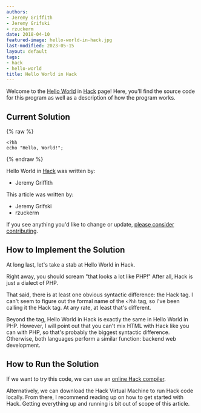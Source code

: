 ```yaml
---
authors:
- Jeremy Griffith
- Jeremy Grifski
- rzuckerm
date: 2018-04-10
featured-image: hello-world-in-hack.jpg
last-modified: 2023-05-15
layout: default
tags:
- hack
- hello-world
title: Hello World in Hack
---
```


Welcome to the [Hello World](https://sampleprograms.io/projects/hello-world) in [Hack](https://sampleprograms.io/languages/hack) page! Here, you'll find the source code for this program as well as a description of how the program works.

## Current Solution

{% raw %}

```hack
<?hh
echo "Hello, World!";

```

{% endraw %}

Hello World in [Hack](https://sampleprograms.io/languages/hack) was written by:

- Jeremy Griffith

This article was written by:

- Jeremy Grifski
- rzuckerm

If you see anything you'd like to change or update, [please consider contributing](https://github.com/TheRenegadeCoder/sample-programs).

## How to Implement the Solution

At long last, let's take a stab at Hello World in Hack.

Right away, you should scream "that looks a lot like PHP!" 
After all, Hack is just a dialect of PHP.

That said, there is at least one obvious syntactic difference: 
the Hack tag. I can't seem to figure out the formal name of 
the `<?hh` tag, so I've been calling it the Hack tag. At any 
rate, at least that's different.

Beyond the tag, Hello World in Hack is exactly the same in Hello 
World in PHP. However, I will point out that you can't mix HTML 
with Hack like you can with PHP, so that's probably the biggest 
syntactic difference. Otherwise, both languages perform a similar 
function: backend web development.


## How to Run the Solution

If we want to try this code, we can use an [online Hack compiler][1].

Alternatively, we can download the Hack Virtual Machine to run
Hack code locally. From there, I recommend reading up on how to
get started with Hack. Getting everything up and running is bit
out of scope of this article.

[1]: https://www.jdoodle.com/execute-hack-online/
